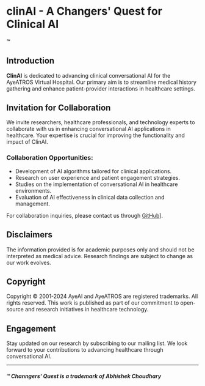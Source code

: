 # clinAI - A Changers' Quest for Clinical AI
##### ™
## Introduction
**ClinAI** is dedicated to advancing clinical conversational AI for the AyeATROS Virtual Hospital. Our primary aim is to streamline medical history gathering and enhance patient-provider interactions in healthcare settings.

## Invitation for Collaboration
We invite researchers, healthcare professionals, and technology experts to collaborate with us in enhancing conversational AI applications in healthcare. Your expertise is crucial for improving the functionality and impact of ClinAI.

### Collaboration Opportunities:
- Development of AI algorithms tailored for clinical applications.
- Research on user experience and patient engagement strategies.
- Studies on the implementation of conversational AI in healthcare environments.
- Evaluation of AI effectiveness in clinical data collection and management.

For collaboration inquiries, please contact us through [GitHub](https://github.com/ayevh/clinAI/issues/new?title=Collaboration%20on%20ClinAI&body=Please%20enter%20your%20collaboration%20interests%20here.)].

## Disclaimers
The information provided is for academic purposes only and should not be interpreted as medical advice. Research findings are subject to change as our work evolves.

## Copyright
Copyright © 2001-2024 AyeAI and AyeATROS are registered trademarks. All rights reserved. This work is published as part of our commitment to open-source and research initiatives in healthcare technology.

## Engagement
Stay updated on our research by subscribing to our mailing list. We look forward to your contributions to advancing healthcare through conversational AI.

-------------
##### ™ Channgers' Quest is a trademark of Abhishek Choudhary
